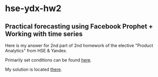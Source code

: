 # hse-ydx-hw2

## Practical forecasting using Facebook Prophet + Working with time series

Here is my answer for 2nd part of 2nd homework of the elective "Product Analytics" from HSE & Yandex.

Primarily set conditions can be found [here](https://github.com/kamilarakhimova/hse-ydx-hw2/blob/main/hse_homework_2_2_condition.ipynb).

My solution is located [there](https://github.com/kamilarakhimova/hse-ydx-hw2/blob/main/hse_homework_2_2_solution.ipynb).
